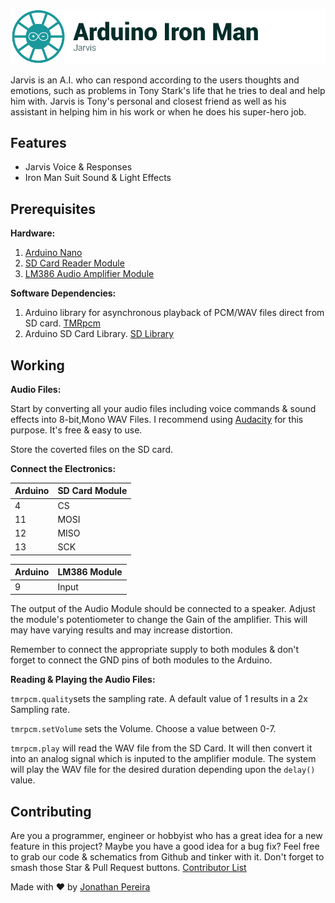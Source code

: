 ![Banner](https://github.com/jonathanrjpereira/Arduino-Iron-Man-Jarvis/blob/master/img/Banner-01.svg)

Jarvis is an A.I. who can respond according to the users thoughts and emotions, such as problems in Tony Stark's life that he tries to deal and help him with. Jarvis is Tony's personal and closest friend as well as his assistant in helping him in his work or when he does his super-hero job.

## Features

 - Jarvis Voice & Responses
 - Iron Man Suit Sound & Light Effects

## Prerequisites
**Hardware:**
1. [Arduino Nano](https://amzn.to/2SuBJSh)
2. [SD Card Reader Module](https://amzn.to/2L1Iqso)
3. [LM386 Audio Amplifier Module](https://amzn.to/2rnPiaL)

**Software Dependencies:**
1. Arduino library for asynchronous playback of PCM/WAV files direct from SD card. [TMRpcm](https://github.com/TMRh20/TMRpcm)
2. Arduino SD Card Library. [SD Library](https://www.arduino.cc/en/Reference/SD) 

## Working
**Audio Files:**

Start by converting all your audio files including voice commands & sound effects into 8-bit,Mono WAV Files. I recommend using [Audacity](https://www.audacityteam.org/) for this purpose. It's free & easy to use.

Store the coverted files on the SD card.

**Connect the Electronics:**

|Arduino|SD Card Module|
|--|--|
|4|CS|
|11|MOSI|
|12|MISO|
|13|SCK|

|Arduino|LM386 Module|
|--|--|
|9|Input|

The output of the Audio Module should be connected to a speaker. Adjust the module's potentiometer to change the Gain of the amplifier. This will may have varying results and may increase distortion.

Remember to connect the appropriate supply to both modules & don't forget to connect the GND pins of both modules to the Arduino.

**Reading & Playing the Audio Files:**

`tmrpcm.quality`sets the sampling rate. A default value of 1 results in a 2x Sampling rate.

`tmrpcm.setVolume` sets the Volume. Choose a value between 0-7.

`tmrpcm.play` will read the WAV file from the SD Card. It will then convert it into an analog signal which is inputed to the amplifier module. The system will play the WAV file for the desired duration depending upon the `delay()` value.

## Contributing

Are you a programmer, engineer or hobbyist who has a great idea for a new feature in this project? Maybe you have a good idea for a bug fix? Feel free to grab our code & schematics from Github and tinker with it. Don't forget to smash those Star & Pull Request buttons. [Contributor List](https://github.com/jonathanrjpereira/Arduino-Iron-Man-Jarvis/graphs/contributors)

Made with ❤️ by [Jonathan Pereira](https://github.com/jonathanrjpereira)
